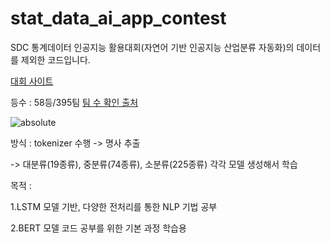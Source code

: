 # stat_data_ai_app_contest
SDC 통계데이터 인공지능 활용대회(자연어 기반 인공지능 산업분류 자동화)의 데이터를 제외한 코드입니다.

[대회 사이트](https://data.kostat.go.kr/sbchome/contents/cntPage.do?cntntsId=CNTS_000000000000575&amp;amp;curMenuNo=OPT_09_03_00_0)

등수 : 58등/395팀 [팀 수 확인 출처](https://www.boannews.com/media/view.asp?idx=106557)

<img data-action="zoom" src='{{ "/등수.PNG" | relative_url }}' alt='absolute'> 

방식 : tokenizer 수행 -> 명사 추출

-> 대분류(19종류), 중분류(74종류), 소분류(225종류) 각각 모델 생성해서 학습

목적 : 

1.LSTM 모델 기반, 다양한 전처리를 통한 NLP 기법 공부

2.BERT 모델 코드 공부를 위한 기본 과정 학습용
